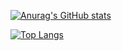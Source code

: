 [![Anurag's GitHub stats](https://github-readme-stats.vercel.app/api?username=rafaucoin&theme=synthwave&show_icons=true&count_private=true)](https://github.com/rafaucoin/github-readme-stats)



[![Top Langs](https://github-readme-stats.vercel.app/api/top-langs/?username=rafaucoin&layout=compact&hide=Python&theme=synthwave)](https://github.com/rafaucoin/github-readme-stats)

